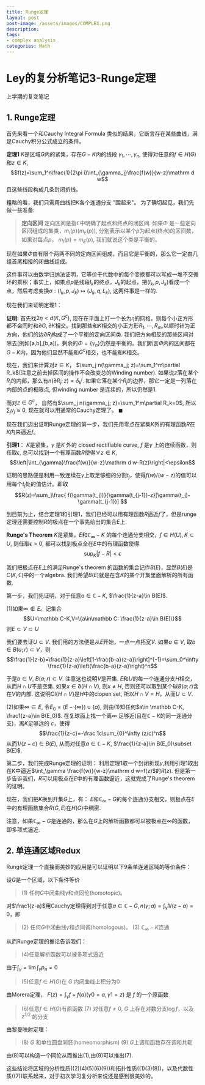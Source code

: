 ```yaml
---
title: Runge定理
layout: post
post-image: /assets/images/COMPLEX.png
description: 
tags: 
- complex analysis
categories: Math
---
```



# Ley的复分析笔记3-Runge定理
上学期的复变笔记
## 1. Runge定理

首先来看一个和Cauchy Integral Formula 类似的结果，它断言存在某些曲线，满足Cauchy积分公式成立的条件。

**定理1** $K$是区域$G$内的紧集，存在$G-K$内的线段 $\gamma_1,\cdots,\gamma_n$, 使得对任意的$f\in H(G)$和$z\in K$,
$$f(z)=\sum_1^n\frac{1}{2\pi i}\int_{\gamma_j}\frac{f(w)}{w-z}\mathrm d w$$ 
且这些线段构成几条封闭折线。

粗略的看，我们只需用曲线把$K$各个连通分支 "围起来"。 为了确切起见，我们先做一些准备:
>**定向区间** 定向区间是指$\mathbb C$中明确了起点和终点的闭区间. 如果$\Phi$ 是一些定向区间组成的集类，$m_I(p)(m_{E}(p))$, 分别表示以某个$p$为起点(终点)的区间数， 如果对每点$p$， $m_I(p)=m_E(p)$, 我们就说这个类是平衡的。

现在如果$\Phi$由有限个两两不同的定向区间组成，而且它是平衡的，那么它一定由几组首尾相接的闭曲线组成。

这件事可以由数学归纳法证明，它等价于代数中的每个变换都可以写成一堆不交循环的乘积；事实上，如果点$p$是线段$I_k$的终点，$J_k$的起点，把$(I_k,p,J_k)$看成一个点，然后考虑变换$\sigma:(I_k,p,J_k)\mapsto (J_k,q,L_k)$, 这两件事是一样的.  

现在我们来证明定理1：

**证明:** 首先找$2\eta<d(K,G^c)$, 现在在平面上打一个长为$\eta$的网格，则每个小正方形都不会同时和$\partial G,\partial K$相交。找到那些和$K$相交的小正方形$R_1,\cdots,R_m$,以顺时针为正方向，他们的边$\partial R_j$构成了一个平衡的定向区间类. 我们把方向相反的那些区间对除去(例如[a,b],[b,a])，剩余的$\Phi=\{\gamma_n\}$仍然是平衡的。我们断言$\Phi$内的区间都在$G-K$内，因为他们显然不能和$G^c$相交，也不能和$K$相交。

现在，我们来计算对$z\in K$， $\sum_j n(\gamma_j; z)=\sum_1^m\partial R_k$(注意之前去掉区间的操作不会改变总的Winding number). 如果说$z$落在某个$R_j$的内部，那么有$n(\partial R_j; z)=\delta_k^j$. 如果它落在某个$R_j$的边界，那它一定是一列落在内部的点的极限点, 但winding number 是连续的，所以仍然是1.  

而对$z\in G^c$， 自然有$\sum_j n(\gamma_j; z)=\sum_1^m\partial R_k=0$, 所以$\sum_j\gamma_j\approx 0$, 现在就可以用通常的Cauchy定理了。 $\blacksquare$

现在我们迈出证明Runge定理的第一步，我们先用零点在紧集$K$外的有理函数$R$在$K$内来逼近$f$。

**引理1**： $K$是紧集，$\gamma$ 是$K$ 外的 closed rectifiable curve, $f$ 是$\gamma$ 上的连续函数，则任取$\epsilon$, 总可以找到一个有理函数$R$使得$\forall z\in K$,
$$\left|\int_{\gamma}\frac{f(w)}{w-z}\mathrm d w-R(z)\right|<\epsilon$$

证明的思路便是利用一致连续在$\gamma$上取足够细的分割$t_j$，使得$f(w)/(w-z)$的值可以用每个$t_j$处的值估计。即取
$$R(z)=\sum_j\frac{ f(\gamma(t_j))}{\gamma(t_{j-1})-z}[\gamma(t_j)-\gamma(t_{j-1})]
$$

到目前为止，结合定理1和引理1，我们已经可以用有理函数$R$逼近$f$了，但是runge定理还需要控制$R$的极点在一个事先给出的集合$E$上.

**Runge's Theorem** $K$是紧集，$E$和$\mathbb C_\infty-K$ 的每个连通分支相交，$f\in H(U),K\subset U$, 则任取$\epsilon>0$, 都可以找到极点全在$E$中的有理函数使得
$$
\sup_K|f-R|<\epsilon$$

我们把极点在$E$上的满足Runge's theorem 的函数的集合记作$B(E)$，显然$B(E)$是$C(K,\mathbb C)$中的一个algebra. 我们希望$B(E)$就是在含$K$的某个开集里面解析的所有函数.

第一步，我们先证明，对于任意$a\in \mathbb C-K$, $\frac{1}{z-a}\in B(E)$.

(1)如果$\infty\notin E$。记集合
$$U=\mathbb C-K,V=\{a\in\mathbb C: \frac{1}{z-a}\in B(E)\}$$
 则$E\subset V\subset U$

我们要去证$U\subset V$. 我们用的方法便是从$E$开始，一点一点拓宽$V$. 如果$a\in V$, 取$b\in B(a;r)\subset V$，则
$$\frac{1}{z-b}=\frac{1}{z-a}\left[1-\frac{b-a}{z-a}\right]^{-1}=\sum_0^\infty \frac{1}{z-a}\left(\frac{b-a}{z-a}\right)^n$$

于是$b\in V$, $B(a;r)\subset V$. 注意这也说明$V$是开集. $E$和$U$的每一个连通分支$H$相交，从而$H\cap U$不是空集. 如果$x\in \partial(H\cap V)$, 则$x\neq H$, 否则还可以取到某个球$B(a;r)$含在$V$的内部. 这说明$\text{Cl}\{H\cap V\}$是$H$中的clopen set, 所以$H\cap V=H$，从而$U\subset V$.

(2)如果$\infty\in E$, 令$E_0=(E-\{\infty\})\cup\{a\}$, 则由(1)知任何$a\in \mathbb C-K, \frac1{z-a}\in B(E_0)$. 在复球面上找一个离$\infty$ 足够近(且在$\mathbb C-K$的同一连通分支)，离$K$足够远的 $c$，使得
$$\frac{1}{z-c}=-\frac 1c\sum_{0}^\infty (z/c)^n$$
从而$1/(z-c)\in B(E)$, 从而对任意$a\in \mathbb C-K$, $\frac{1}{z-a}\in B(E_0)\subset B(E)$.

第二步，我们完成Runge定理的证明：
利用定理1取一个封闭折现$\gamma$,利用引理1取出在$K$中逼近$\int_\gamma \frac{f(w)}{w-z}\mathrm d w=f(z)$的$R(z)$. 但是第一步告诉我们，$R$可以用极点在$E$中的有理函数逼近，这就完成了Runge's theorem的证明。

现在，我们把$K$换到开集$G$上，有：
 $E$和$\mathbb C_{\infty}-G$的每个连通分支相交，则极点在$E$中的有理函数集合$R(G,E)$在$H(G)$中稠密.

注意，如果$\mathbb C_{\infty}-G$是连通的，那么在$G$上的解析函数都可以被极点在$\infty$的函数，即多项式逼近.

## 2. 单连通区域Redux

Runge定理一个直接而美妙的应用是可以证明以下9条单连通区域的等价条件：

设$G$是一个区域，以下条件等价

>(1) 任何$G$中闭曲线$\gamma$和点同伦(homotopic)。

对$\frac1{z-a}$用Cauchy定理得到对于任意$a\in \mathbb C-G, n(\gamma;a)=\int_\gamma1/(z-a)=0$，即 

>(2) 任何$G$中闭曲线$\gamma$和点同调(homologous)。
>(3)  $\mathbb C_{\infty}-K$连通

从而Runge定理的推论告诉我们：

>(4)任意解析函数可以被多项式逼近

由于$\int_\gamma=\lim\int_{\gamma}p_n=0$ 

>(5)任意$f\in H(G)$在 $G$ 内闭曲线上积分为0

由Morera定理， $F(z)=\int_\gamma f+f(a)(\gamma0=a,\gamma1=z)$ 是 $f$ 的一个原函数

>(6)任意$f\in H(G)$有原函数
>(7) 对任意$f\neq 0$, $G$ 上存在对数分支$\log f$，以及 $z^{1/2}$ 的分支

由黎曼映射定理：

>(8) $G$ 和单位圆盘同胚(homeomorphism)
>(9)  $G$上调和函数存在调和共轭

由(8)可以构造一个同伦从而推出(1),由(9)可以推出(7).

这些结论将区域的分析性质((2)(4)(5)(6)(9))和拓扑性质((1)(3)(8))，以及代数性质((7))联系起来，对于初次学习复分析来说还是感到很美妙的。